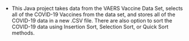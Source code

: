 - This Java project takes data from the VAERS Vaccine Data Set, selects all of the COVID-19 Vaccines from the data set, and stores all of the COVID-19 data in a new .CSV file. There are also option to sort the COVID-19 data using Insertion Sort, Selection Sort, or Quick Sort methods. 
